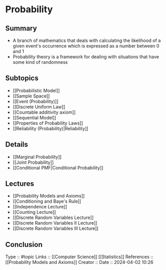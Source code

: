 # Probability

## Summary

- A branch of mathematics that deals with calculating the likelihood of a given event's occurrence which is expressed as a number between 0 and 1
- Probability theory is a framework for dealing with situations that have some kind of randomness
## Subtopics

- [[Probabilistic Model]]
- [[Sample Space]]
- [[Event (Probability)]]
- [[Discrete Uniform Law]]
- [[Countable additivity axiom]]
- [[Sequential Model]]
- [[Properties of Probability Laws]]
- [[Reliability (Probability)|Reliability]]

## Details
- [[Marginal Probability]]
- [[Joint Probability]]
- [[Conditional PMF|Conditional Probability]]
## Lectures
- [[Probability Models and Axioms]]
- [[Conditioning and Baye's Rule]]
- [[Independence Lecture]]
- [[Counting Lecture]]
- [[Discrete Random Variables Lecture]]
- [[Discrete Random Variables II Lecture]]
- [[Discrete Random Variables III Lecture]]

## Conclusion


Type :: #topic
Links :: [[Computer Science]] [[Statistics]]
References :: [[Probability Models and Axioms]]
Creator ::
Date ::  2024-04-02 10:26